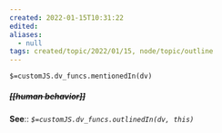 ```yaml
---
created: 2022-01-15T10:31:22 
edited: 
aliases:
  - null
tags: created/topic/2022/01/15, node/topic/outline
---
```

`$=customJS.dv_funcs.mentionedIn(dv)`

##### <s class="topic-title">[[human behavior]]</s>


**See**::
*`$=customJS.dv_funcs.outlinedIn(dv, this)`*